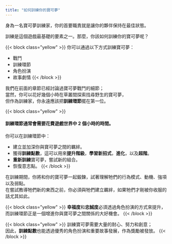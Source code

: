 ```yaml
---
title: "如何訓練你的寶可夢"
---
```


身為一名寶可夢訓練家，你的首要職責就是讓你的夥伴保持在最佳狀態。

訓練是這個遊戲最基礎的要素之一。那麼，你該如何訓練你的寶可夢呢？

{{< block class="yellow" >}}
你可以通過以下方式訓練寶可夢：
- 戰鬥
- 訓練環節
- 角色扮演
- 故事劇情
{{< /block >}}

我們在前面的章節已經討論過寶可夢戰鬥的細節；<br>
當然，你可以花好幾個小時在草叢間探索找尋野生的寶可夢，<br>
但作為訓練家，你永遠應該把**訓練環節**擺在第一位。

{{< block class="yellow" >}}
<h4>訓練環節通常會需要花費遊戲世界中 2 個小時的時間。</h4>

你可以在訓練環節中：
- 建立並加深你與寶可夢之間的羈絆。
- 獲得**訓練點數**，這可以用來**提升階級**，**學習新招式**，**進化**，以及**超階**。
- **重新訓練**寶可夢，嘗試新的組合。
- 恢復意志點。
{{< /block >}}

在訓練期間，你將和你的寶可夢一起鍛鍊，試著理解牠們的行為模式、動機、強項以及弱點。<br>
在嘗試教導牠們新的東西之前，你必須與牠們建立羈絆，如果牠們才剛被你收服的話尤其如此。

{{< block class="yellow" >}}
**幸福度**和**忠誠度**必須透過角色扮演的方式來提升，<br>
而訓練環節正是一個增進你與寶可夢之間關係的大好機會。
{{< /block >}}


{{< block class="yellow" >}}
訓練寶可夢需要大量的耐心、努力和創意；<br>
因此，**訓練點數**也能透過優秀的角色扮演和重要故事發展，作為獎勵被發放。
{{< /block >}}
